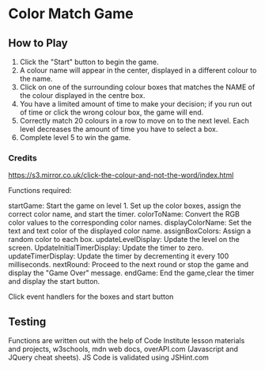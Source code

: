 # Color Match Game

## How to Play

1. Click the "Start" button to begin the game.
2. A colour name will appear in the center, displayed in a different colour to the name.
3. Click on one of the surrounding colour boxes that matches the NAME of the colour displayed in the centre box.
4. You have a limited amount of time to make your decision; if you run out of time or click the wrong colour box, the game will end.
5. Correctly match 20 colours in a row to move on to the next level. Each level decreases the amount of time you have to select a box.
6. Complete level 5 to win the game.

### Credits

https://s3.mirror.co.uk/click-the-colour-and-not-the-word/index.html

Functions required:

startGame: Start the game on level 1. Set up the color boxes, assign the correct color name, and start the timer.
colorToName: Convert the RGB color values to the corresponding color names.
displayColorName: Set the text and text color of the displayed color name.
assignBoxColors: Assign a random color to each box.
updateLevelDisplay: Update the level on the screen.
UpdateInitialTimerDisplay: Update the timer to zero.
updateTimerDisplay: Update the timer by decrementing it every 100 milliseconds.
nextRound: Proceed to the next round or stop the game and display the "Game Over" message.
endGame: End the game,clear the timer and display the start button.

Click event handlers for the boxes and start button

## Testing

Functions are written out with the help of Code Institute lesson materials and projects, w3schools, mdn web docs, overAPI.com (Javascript and JQuery cheat sheets).
JS Code is validated using JSHint.com